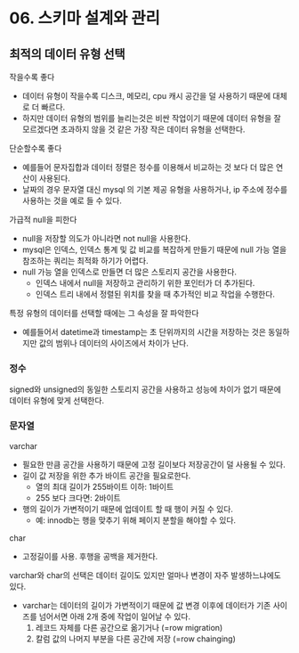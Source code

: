 # 06. 스키마 설계와 관리
## 최적의 데이터 유형 선택
작을수록 좋다
- 데이터 유형이 작을수록 디스크, 메모리, cpu 캐시 공간을 덜 사용하기 때문에 대체로 더 빠르다.
- 하지만 데이터 유형의 범위를 늘리는것은 비싼 작업이기 때문에 데이터 유형을 잘 모르겠다면 초과하지 않을 것 같은 가장 작은 데이터 유형을 선택한다. 

단순할수록 좋다
- 예를들어 문자집합과 데이터 정렬은 정수를 이용해서 비교하는 것 보다 더 많은 연산이 사용된다. 
- 날짜의 경우 문자열 대신 mysql 의 기본 제공 유형을 사용하거나, ip 주소에 정수를 사용하는 것을 예로 들 수 있다. 

가급적 null을 피한다
- null을 저장할 의도가 아니라면 not null을 사용한다. 
- mysql은 인덱스, 인덱스 통계 및 값 비교를 복잡하게 만들기 때문에 null 가능 열을 참조하는 쿼리는 최적화 하기가 어렵다.
- null 가능 열을 인덱스로 만들면 더 많은 스토리지 공간을 사용한다.
   - 인덱스 내에서 null을 저장하고 관리하기 위한 포인터가 더 추가된다.
   - 인덱스 트리 내에서 정렬된 위치를 찾을 때 추가적인 비교 작업을 수행한다. 

특정 유형의 데이터를 선택할 때에는 그 속성을 잘 파악한다
- 예를들어서 datetime과 timestamp는 초 단위까지의 시간을 저장하는 것은 동일하지만 값의 범위나 데이터의 사이즈에서 차이가 난다. 

### 정수
signed와 unsigned의 동일한 스토리지 공간을 사용하고 성능에 차이가 없기 때문에 데이터 유형에 맞게 선택한다. 

### 문자열
varchar
- 필요한 만큼 공간을 사용하기 때문에 고정 길이보다 저장공간이 덜 사용될 수 있다.
- 길이 값 저장을 위한 추가 바이트 공간을 필요로한다. 
   - 열의 최대 길이가 255바이트 이하: 1바이트
   - 255 보다 크다면: 2바이트
- 행의 길이가 가변적이기 때문에 업데이트 할 때 행이 커질 수 있다. 
   - 예: innodb는 행을 맞추기 위해 페이지 분할을 해야할 수 있다. 

char
- 고정길이를 사용. 후행을 공백을 제거한다.

varchar와 char의 선택은 데이터 길이도 있지만 얼마나 변경이 자주 발생하느냐에도 있다.
- varchar는 데이터의 길이가 가변적이기 때문에 값 변경 이후에 데이터가 기존 사이즈를 넘어서면 아래 2개 중에 작업이 일어날 수 있다. 
   1. 레코드 자체를 다른 공간으로 옮기거나 (=row migration)
   2. 칼럼 값의 나머지 부분을 다른 공간에 저장 (=row chainging)







